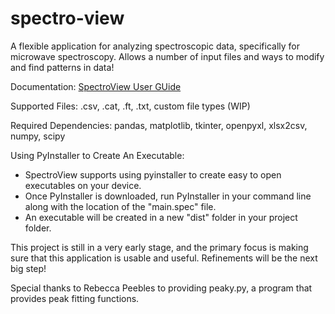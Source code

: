# spectro-view
A flexible application for analyzing spectroscopic data, specifically for microwave spectroscopy. Allows a number of input files and ways to modify and find patterns in data!

Documentation: [SpectroView User GUide](https://docs.google.com/document/d/1115FLJRKV3av07rBjWV4WWhspwziUJL0CXjLDepaTSg/edit?usp=sharing)

Supported Files: .csv, .cat, .ft, .txt, custom file types (WIP)

Required Dependencies:
pandas, matplotlib, tkinter, openpyxl, xlsx2csv, numpy, scipy

Using PyInstaller to Create An Executable:
- SpectroView supports using pyinstaller to create easy to open executables on your device.
- Once PyInstaller is downloaded, run PyInstaller in your command line along with the location of the "main.spec" file.
- An executable will be created in a new "dist" folder in your project folder.

This project is still in a very early stage, and the primary focus is making sure that this application is usable and useful.
Refinements will be the next big step!

Special thanks to Rebecca Peebles to providing peaky.py, a program that provides peak fitting functions.
